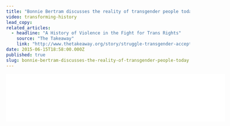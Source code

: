 ```yaml
---
title: "Bonnie Bertram discusses the reality of transgender people today"
video: transforming-history
lead_copy:
related_articles:
  - headline: "A History of Violence in the Fight for Trans Rights"
    source: "The Takeaway"
    link: "http://www.thetakeaway.org/story/struggle-transgender-acceptance/"
date: 2015-06-15T18:58:00.000Z
published: true
slug: bonnie-bertram-discusses-the-reality-of-transgender-people-today
---
```

<iframe width="600" height="130" frameborder="0" scrolling="no" src="//www.thetakeaway.org/widgets/ondemand_player/takeaway/#file=%2Faudio%2Fxspf%2F511537%2F"></iframe>

